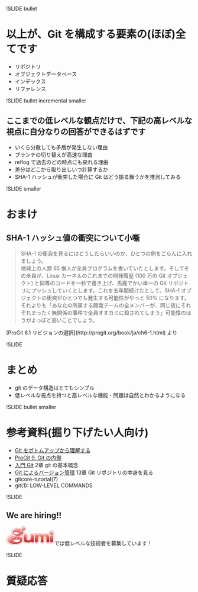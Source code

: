 !SLIDE bullet
# 以上が、Git を構成する要素の(ほぼ)全てです
* リポジトリ
* オブジェクトデータベース
* インデックス
* リファレンス

!SLIDE bullet incremental smaller
## ここまでの低レベルな観点だけで、下記の高レベルな視点に自分なりの回答ができるはずです
* いくら分散しても矛盾が発生しない理由
* ブランチの切り替えが高速な理由
* reflog で過去のどの時点にも戻れる理由
* 差分はどこから取り出しいつ計算するか
* SHA-1 ハッシュが衝突した場合に Git はどう振る舞うかを推測してみる

!SLIDE smaller
# おまけ
## SHA-1 ハッシュ値の衝突について小噺
<blockquote>
SHA-1 の衝突を見るにはどうしたらいいのか、ひとつの例をごらんに入れましょう。<br/>
地球上の人類 65 億人が全員プログラムを書いていたとします。そしてその全員が、Linux カーネルのこれまでの開発履歴 (100 万の Git オブジェクト) と同等のコードを一秒で書き上げ、馬鹿でかい単一の Git リポジトリにプッシュしていくとします。これを五年間続けたとして、SHA-1 オブジェクトの衝突がひとつでも発生する可能性がやっと 50% になります。<br/>
それよりも「あなたの所属する開発チームの全メンバーが、同じ夜にそれぞれまったく無関係の事件で全員オオカミに殺されてしまう」可能性のほうがよっぽど高いことでしょう。
</blockquote>
[ProGit 6.1 リビジョンの選択](http://progit.org/book/ja/ch6-1.html) より

!SLIDE 
# まとめ
* git のデータ構造はとてもシンプル
* 低レベルな視点を持つと高レベルな機能・問題は自然とわかるようになる

!SLIDE bullet smaller
# 参考資料(掘り下げたい人向け)
* [Git をボトムアップから理解する](http://keijinsonyaban.blogspot.jp/2011/05/git.html)
* [ProGit 9. Git の内側](http://progit.org/book/ja/ch9-0.html)
* [入門 Git](http://www.shuwasystem.co.jp/products/7980html/2380.html) 2章 git の基本概念
* [Git によるバージョン管理](http://ssl.ohmsha.co.jp/cgi-bin/menu.cgi?ISBN=978-4-274-06864-5) 13章 Git リポジトリの中身を見る
* gitcore-tutorial(7)
* git(1): LOW-LEVEL COMMANDS

!SLIDE
## We are hiring!!
![gumi](../about_me/gu3.png)では低レベルな技術者を募集しています！

!SLIDE 
# 質疑応答
